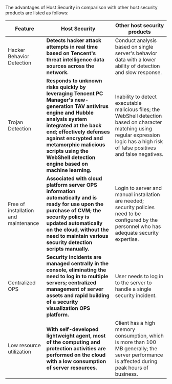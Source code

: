 The advantages of Host Security in comparison with other host security products are listed as follows:



| Feature | Host Security | Other host security products |
| ------ | ---------------------------------------- | ---------------------------------------- |
| Hacker Behavior Detection |**Detects hacker attack attempts in real time based on Tencent's threat intelligence data sources across the network.** | Conduct analysis based on single server's behavior data with a lower ability of detection and slow response. |
| Trojan Detection | **Responds to unknown risks quickly by leveraging Tencent PC Manager's new-generation TAV antivirus engine and Hubble analysis system integrated at the back end; effectively defenses against encrypted and metamorphic malicious scripts using the WebShell detection engine based on machine learning.** | Inability to detect executable malicious files; the WebShell detection based on character matching using regular expression logic has a high risk of false positives and false negatives. |
| Free of installation and maintenance |**Associated with cloud platform server OPS information automatically and is ready for use upon the purchase of CVM; the security policy is updated automatically on the cloud, without the need to maintain various security detection scripts manually.** | Login to server and manual installation are needed; security policies need to be configured by the personnel who has adequate security expertise. |
| Centralized OPS | **Security incidents are managed centrally in the console, eliminating the need to log in to multiple servers; centralized management of server assets and rapid building of a security visualization OPS platform.** | User needs to log in to the server to handle a single security incident. |
| Low resource utilization | **With self-developed lightweight agent, most of the computing and protection activities are performed on the cloud with a low consumption of server resources.** | Client has a high memory consumption, which is more than 100 MB generally; the server performance is affected during peak hours of business. |
